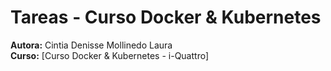 
# Tareas - Curso Docker & Kubernetes

**Autora:** Cintia Denisse Mollinedo Laura  
**Curso:** [Curso Docker & Kubernetes - i-Quattro]

